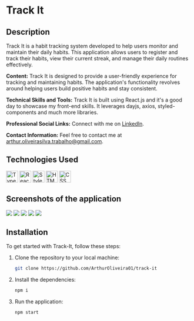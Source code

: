 
# Track It

## Description

Track It is a habit tracking system developed to help users monitor and maintain their daily habits. This application allows users to register and track their habits, view their current streak, and manage their daily routines effectively.

**Content:** Track It is designed to provide a user-friendly experience for tracking and maintaining habits. The application's functionality revolves around helping users build positive habits and stay consistent.

**Technical Skills and Tools:** Track It is built using React.js and it's a good day to showcase my front-end skills. It leverages dayjs, axios, styled-components and much more libraries.

**Professional Social Links:** Connect with me on [LinkedIn](https://www.linkedin.com/in/arthur-oliveira-dev).

**Contact Information:** Feel free to contact me at [arthur.oliveirasilva.trabalho@gmail.com](mailto:arthur.oliveirasilva.trabalho@gmail.com).

## Technologies Used

<img src="https://upload.wikimedia.org/wikipedia/commons/thumb/4/4c/Typescript_logo_2020.svg/32px-Typescript_logo_2020.svg.png" alt="TypeScript Logo" width="32" height="32">
<img src="https://upload.wikimedia.org/wikipedia/commons/thumb/a/a7/React-icon.svg/32px-React-icon.svg.png" alt="React Logo" width="32" height="32">
<img src="https://styled-components.com/logo.png" alt="Styled Components Logo" width="32" height="32">
<img src="https://upload.wikimedia.org/wikipedia/commons/thumb/6/61/HTML5_logo_and_wordmark.svg/32px-HTML5_logo_and_wordmark.svg.png" alt="HTML Logo" width="32" height="32">
<img src="https://upload.wikimedia.org/wikipedia/commons/thumb/d/d5/CSS3_logo_and_wordmark.svg/32px-CSS3_logo_and_wordmark.svg.png" alt="CSS Logo" width="32" height="32">

## Screenshots of the application
<img src="https://i.imgur.com/iYzKkFh.png">
<img src="https://i.imgur.com/AFrazpG.png">
<img src="https://i.imgur.com/yRjajGU.png" >
<img src="https://i.imgur.com/QQSucYj.png" >
<img src="https://i.imgur.com/qbtcYIu.png" >

## Installation

To get started with Track-It, follow these steps:

1. Clone the repository to your local machine:

   ```bash
   git clone https://github.com/ArthurOliveira01/track-it

2. Install the dependencies:

   ```bash
   npm i

3. Run the application:

   ```bash
   npm start
